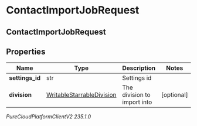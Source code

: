 # ContactImportJobRequest

## ContactImportJobRequest

## Properties

|Name | Type | Description | Notes|
|------------ | ------------- | ------------- | -------------|
| **settings_id** | str | Settings id | |
| **division** | [WritableStarrableDivision](WritableStarrableDivision) | The division to import into | [optional] |



_PureCloudPlatformClientV2 235.1.0_
